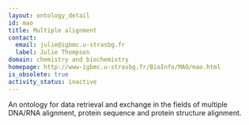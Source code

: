 ```yaml
---
layout: ontology_detail
id: mao
title: Multiple alignment
contact:
  email: julie@igbmc.u-strasbg.fr
  label: Julie Thompson
domain: chemistry and biochemistry
homepage: http://www-igbmc.u-strasbg.fr/BioInfo/MAO/mao.html
is_obsolete: true
activity_status: inactive
---
```


An ontology for data retrieval and exchange in the fields of multiple DNA/RNA  alignment, protein sequence and protein structure alignment.
